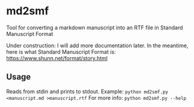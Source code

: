 # md2smf
Tool for converting a markdown manuscript into an RTF file in Standard Manuscript Format

Under construction: I will add more documentation later.
In the meantime, here is what Standard Manuscript Format is: https://www.shunn.net/format/story.html

## Usage
Reads from stdin and prints to stdout.
Example: `python md2smf.py <manuscript.md >manuscript.rtf`
For more info: `python md2smf.py --help`
